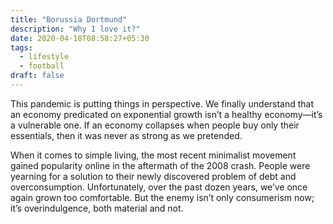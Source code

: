 ```yaml
---
title: "Borussia Dortmund"
description: "Why I love it?"
date: 2020-04-18T08:58:27+05:30
tags:
  - lifestyle
  - football
draft: false
---
```


This pandemic is putting things in perspective. We finally understand that an economy predicated on exponential growth isn’t a healthy economy—it’s a vulnerable one. If an economy collapses when people buy only their essentials, then it was never as strong as we pretended.

When it comes to simple living, the most recent minimalist movement gained popularity online in the aftermath of the 2008 crash. People were yearning for a solution to their newly discovered problem of debt and overconsumption. Unfortunately, over the past dozen years, we’ve once again grown too comfortable. But the enemy isn’t only consumerism now; it’s overindulgence, both material and not.

